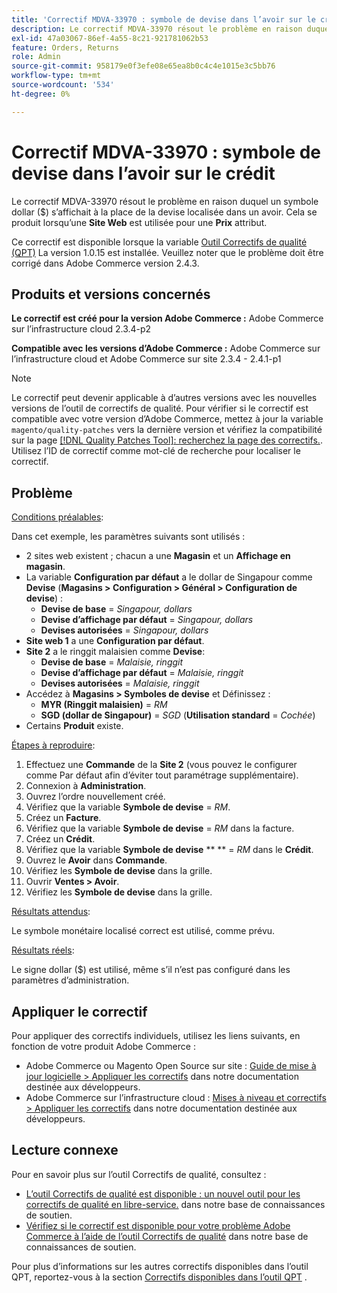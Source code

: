 ```yaml
---
title: 'Correctif MDVA-33970 : symbole de devise dans l’avoir sur le crédit'
description: Le correctif MDVA-33970 résout le problème en raison duquel un symbole dollar ($) s’affichait à la place de la devise localisée dans un avoir. Cela se produit lorsqu’une portée **Website** est utilisée pour un attribut **Price**.
exl-id: 47a03067-86ef-4a55-8c21-921781062b53
feature: Orders, Returns
role: Admin
source-git-commit: 958179e0f3efe08e65ea8b0c4c4e1015e3c5bb76
workflow-type: tm+mt
source-wordcount: '534'
ht-degree: 0%

---
```


# Correctif MDVA-33970 : symbole de devise dans l’avoir sur le crédit

Le correctif MDVA-33970 résout le problème en raison duquel un symbole dollar ($) s’affichait à la place de la devise localisée dans un avoir. Cela se produit lorsqu’une **Site Web** est utilisée pour une **Prix** attribut.

Ce correctif est disponible lorsque la variable [Outil Correctifs de qualité (QPT)](https://devdocs.magento.com/guides/v2.4/comp-mgr/patching.html#mqp) La version 1.0.15 est installée. Veuillez noter que le problème doit être corrigé dans Adobe Commerce version 2.4.3.

## Produits et versions concernés

**Le correctif est créé pour la version Adobe Commerce :** Adobe Commerce sur l’infrastructure cloud 2.3.4-p2

**Compatible avec les versions d’Adobe Commerce :** Adobe Commerce sur l’infrastructure cloud et Adobe Commerce sur site 2.3.4 - 2.4.1-p1

>[!NOTE]
>
>Le correctif peut devenir applicable à d’autres versions avec les nouvelles versions de l’outil de correctifs de qualité. Pour vérifier si le correctif est compatible avec votre version d’Adobe Commerce, mettez à jour la variable `magento/quality-patches` vers la dernière version et vérifiez la compatibilité sur la page [[!DNL Quality Patches Tool]: recherchez la page des correctifs.](https://devdocs.magento.com/quality-patches/tool.html#patch-grid). Utilisez l’ID de correctif comme mot-clé de recherche pour localiser le correctif.

## Problème

<u>Conditions préalables</u>:

Dans cet exemple, les paramètres suivants sont utilisés :

* 2 sites web existent ; chacun a une **Magasin** et un **Affichage en magasin**.
* La variable **Configuration par défaut** a le dollar de Singapour comme **Devise** (**Magasins > Configuration > Général > Configuration de devise**) :
   * **Devise de base** = *Singapour, dollars*
   * **Devise d’affichage par défaut** = *Singapour, dollars*
   * **Devises autorisées** = *Singapour, dollars*
* **Site web 1** a une **Configuration par défaut**.
* **Site 2** a le ringgit malaisien comme **Devise**:
   * **Devise de base** = *Malaisie, ringgit*
   * **Devise d’affichage par défaut** = *Malaisie, ringgit*
   * **Devises autorisées** = *Malaisie, ringgit*
* Accédez à **Magasins > Symboles de devise** et Définissez :
   * **MYR (Ringgit malaisien)** = *RM*
   * **SGD (dollar de Singapour)** = *SGD* (**Utilisation standard** = *Cochée*)
* Certains **Produit** existe.

<u>Étapes à reproduire</u>:

1. Effectuez une **Commande** de la **Site 2** (vous pouvez le configurer comme Par défaut afin d’éviter tout paramétrage supplémentaire).
1. Connexion à **Administration**.
1. Ouvrez l’ordre nouvellement créé.
1. Vérifiez que la variable **Symbole de devise** = *RM*.
1. Créez un **Facture**.
1. Vérifiez que la variable **Symbole de devise** = *RM* dans la facture.
1. Créez un **Crédit**.
1. Vérifiez que la variable **Symbole de devise**  ** ** = *RM* dans le **Crédit**.
1. Ouvrez le **Avoir** dans **Commande**.
1. Vérifiez les **Symbole de devise** dans la grille.
1. Ouvrir **Ventes > Avoir**.
1. Vérifiez les **Symbole de devise** dans la grille.

<u>Résultats attendus</u>:

Le symbole monétaire localisé correct est utilisé, comme prévu.

<u>Résultats réels</u>:

Le signe dollar ($) est utilisé, même s’il n’est pas configuré dans les paramètres d’administration.

## Appliquer le correctif

Pour appliquer des correctifs individuels, utilisez les liens suivants, en fonction de votre produit Adobe Commerce :

* Adobe Commerce ou Magento Open Source sur site : [Guide de mise à jour logicielle > Appliquer les correctifs](https://devdocs.magento.com/guides/v2.4/comp-mgr/patching/mqp.html) dans notre documentation destinée aux développeurs.
* Adobe Commerce sur l’infrastructure cloud : [Mises à niveau et correctifs > Appliquer les correctifs](https://devdocs.magento.com/cloud/project/project-patch.html) dans notre documentation destinée aux développeurs.

## Lecture connexe

Pour en savoir plus sur l’outil Correctifs de qualité, consultez :

* [L’outil Correctifs de qualité est disponible : un nouvel outil pour les correctifs de qualité en libre-service.](/help/announcements/adobe-commerce-announcements/magento-quality-patches-released-new-tool-to-self-serve-quality-patches.md) dans notre base de connaissances de soutien.
* [Vérifiez si le correctif est disponible pour votre problème Adobe Commerce à l’aide de l’outil Correctifs de qualité](/help/support-tools/patches-available-in-qpt-tool/check-patch-for-magento-issue-with-magento-quality-patches.md) dans notre base de connaissances de soutien.

Pour plus d’informations sur les autres correctifs disponibles dans l’outil QPT, reportez-vous à la section [Correctifs disponibles dans l’outil QPT](https://support.magento.com/hc/en-us/sections/360010506631-Patches-available-in-QPT-tool-) .
